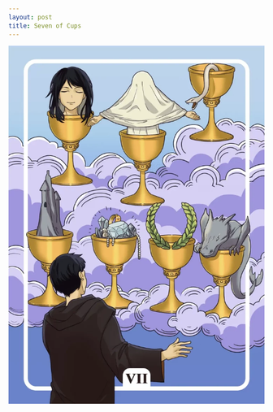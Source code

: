 ```yaml
---
layout: post
title: Seven of Cups
---
```


![](../images/Seven-of-Cups-Tarot-Card-Meaning-732x1024.webp)
